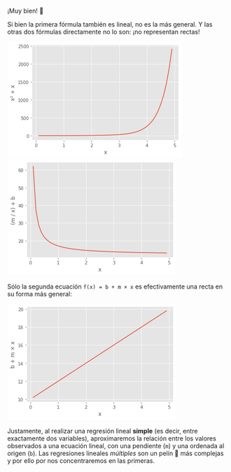 ¡Muy bien! :clap:

Si bien la primera fórmula también es lineal, no es la más general. Y las otras dos fórmulas directamente no lo son: ¡no representan rectas!

<img src="https://raw.githubusercontent.com/MumukiProject/mumuki-guia-python3-regresion-lineal/master/assets/cuadratica_1672254729226.png" alt="cuadratica_1672254729226.png" width="auto" height="auto">

<img src="https://raw.githubusercontent.com/MumukiProject/mumuki-guia-python3-regresion-lineal/master/assets/inversa_1672254765427.png" alt="inversa_1672254765427.png" width="auto" height="auto">


Sólo la segunda ecuación `f(x) = b + m × x` es efectivamente una recta en su forma más general: 

<img src="https://raw.githubusercontent.com/MumukiProject/mumuki-guia-python3-regresion-lineal/master/assets/lineal_1672254845410.png" alt="lineal_1672254845410.png" width="auto" height="auto">


Justamente, al realizar una regresión lineal **simple** (es decir, entre exactamente dos variables), aproximaremos la relación entre los valores observados a una ecuación lineal, con una pendiente (`m`) y una ordenada al origen (`b`).  Las regresiones lineales _múltiples_ son un pelín 🤏 más complejas y por ello por nos concentraremos en las primeras. 
